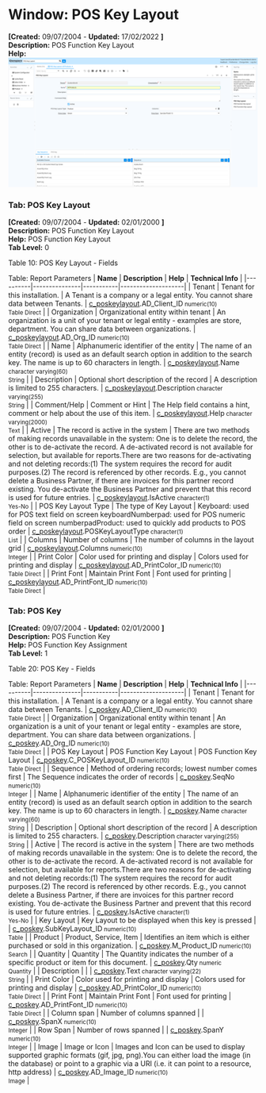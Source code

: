 # Window: POS Key Layout

**[Created:** 09/07/2004 - **Updated:** 17/02/2022 **]**  
**Description:** POS Function Key Layout  
**Help:**   
![](/img/docs/manual/POSKeyLayout-Window_iDempiere_v12.0.0.png)

### Tab: POS Key Layout

**[Created:** 09/07/2004 - **Updated:** 02/01/2000 **]**   
**Description:** POS Function Key Layout  
**Help:** POS Function Key Layout  
**Tab Level:** 0

Table 10: POS Key Layout - Fields 

Table: Report Parameters
| **Name** | **Description** | **Help** | **Technical Info** |
|----------|---------------|-----------|--------------------|
| Tenant | Tenant for this installation. | A Tenant is a company or a legal entity. You cannot share data between Tenants. | [c_poskeylayout](https://idempiere-schemaspy.muriloht.com/adempiere/tables/c_poskeylayout.html).AD_Client_ID<small> numeric(10) <br/> Table Direct</small> | 
| Organization | Organizational entity within tenant | An organization is a unit of your tenant or legal entity - examples are store, department. You can share data between organizations. | [c_poskeylayout](https://idempiere-schemaspy.muriloht.com/adempiere/tables/c_poskeylayout.html).AD_Org_ID<small> numeric(10) <br/> Table Direct</small> | 
| Name | Alphanumeric identifier of the entity | The name of an entity (record) is used as an default search option in addition to the search key. The name is up to 60 characters in length. | [c_poskeylayout](https://idempiere-schemaspy.muriloht.com/adempiere/tables/c_poskeylayout.html).Name<small> character varying(60) <br/> String</small> | 
| Description | Optional short description of the record | A description is limited to 255 characters. | [c_poskeylayout](https://idempiere-schemaspy.muriloht.com/adempiere/tables/c_poskeylayout.html).Description<small> character varying(255) <br/> String</small> | 
| Comment/Help | Comment or Hint | The Help field contains a hint, comment or help about the use of this item. | [c_poskeylayout](https://idempiere-schemaspy.muriloht.com/adempiere/tables/c_poskeylayout.html).Help<small> character varying(2000) <br/> Text</small> | 
| Active | The record is active in the system | There are two methods of making records unavailable in the system: One is to delete the record, the other is to de-activate the record. A de-activated record is not available for selection, but available for reports.There are two reasons for de-activating and not deleting records:(1) The system requires the record for audit purposes.(2) The record is referenced by other records. E.g., you cannot delete a Business Partner, if there are invoices for this partner record existing. You de-activate the Business Partner and prevent that this record is used for future entries. | [c_poskeylayout](https://idempiere-schemaspy.muriloht.com/adempiere/tables/c_poskeylayout.html).IsActive<small> character(1) <br/> Yes-No</small> | 
| POS Key Layout Type | The type of Key Layout | Keyboard: used for POS text field on screen keyboardNumberpad: used for POS numeric field on screen numberpadProduct: used to quickly add products to POS order | [c_poskeylayout](https://idempiere-schemaspy.muriloht.com/adempiere/tables/c_poskeylayout.html).POSKeyLayoutType<small> character(1) <br/> List</small> | 
| Columns | Number of columns | The number of columns in the layout grid | [c_poskeylayout](https://idempiere-schemaspy.muriloht.com/adempiere/tables/c_poskeylayout.html).Columns<small> numeric(10) <br/> Integer</small> | 
| Print Color | Color used for printing and display | Colors used for printing and display | [c_poskeylayout](https://idempiere-schemaspy.muriloht.com/adempiere/tables/c_poskeylayout.html).AD_PrintColor_ID<small> numeric(10) <br/> Table Direct</small> | 
| Print Font | Maintain Print Font | Font used for printing | [c_poskeylayout](https://idempiere-schemaspy.muriloht.com/adempiere/tables/c_poskeylayout.html).AD_PrintFont_ID<small> numeric(10) <br/> Table Direct</small> | 


### Tab: POS Key

**[Created:** 09/07/2004 - **Updated:** 02/01/2000 **]**   
**Description:** POS Function Key  
**Help:** POS Function Key Assignment  
**Tab Level:** 1

Table 20: POS Key - Fields 

Table: Report Parameters
| **Name** | **Description** | **Help** | **Technical Info** |
|----------|---------------|-----------|--------------------|
| Tenant | Tenant for this installation. | A Tenant is a company or a legal entity. You cannot share data between Tenants. | [c_poskey](https://idempiere-schemaspy.muriloht.com/adempiere/tables/c_poskey.html).AD_Client_ID<small> numeric(10) <br/> Table Direct</small> | 
| Organization | Organizational entity within tenant | An organization is a unit of your tenant or legal entity - examples are store, department. You can share data between organizations. | [c_poskey](https://idempiere-schemaspy.muriloht.com/adempiere/tables/c_poskey.html).AD_Org_ID<small> numeric(10) <br/> Table Direct</small> | 
| POS Key Layout | POS Function Key Layout | POS Function Key Layout | [c_poskey](https://idempiere-schemaspy.muriloht.com/adempiere/tables/c_poskey.html).C_POSKeyLayout_ID<small> numeric(10) <br/> Table Direct</small> | 
| Sequence | Method of ordering records; lowest number comes first | The Sequence indicates the order of records | [c_poskey](https://idempiere-schemaspy.muriloht.com/adempiere/tables/c_poskey.html).SeqNo<small> numeric(10) <br/> Integer</small> | 
| Name | Alphanumeric identifier of the entity | The name of an entity (record) is used as an default search option in addition to the search key. The name is up to 60 characters in length. | [c_poskey](https://idempiere-schemaspy.muriloht.com/adempiere/tables/c_poskey.html).Name<small> character varying(60) <br/> String</small> | 
| Description | Optional short description of the record | A description is limited to 255 characters. | [c_poskey](https://idempiere-schemaspy.muriloht.com/adempiere/tables/c_poskey.html).Description<small> character varying(255) <br/> String</small> | 
| Active | The record is active in the system | There are two methods of making records unavailable in the system: One is to delete the record, the other is to de-activate the record. A de-activated record is not available for selection, but available for reports.There are two reasons for de-activating and not deleting records:(1) The system requires the record for audit purposes.(2) The record is referenced by other records. E.g., you cannot delete a Business Partner, if there are invoices for this partner record existing. You de-activate the Business Partner and prevent that this record is used for future entries. | [c_poskey](https://idempiere-schemaspy.muriloht.com/adempiere/tables/c_poskey.html).IsActive<small> character(1) <br/> Yes-No</small> | 
| Key Layout | Key Layout to be displayed when this key is pressed |  | [c_poskey](https://idempiere-schemaspy.muriloht.com/adempiere/tables/c_poskey.html).SubKeyLayout_ID<small> numeric(10) <br/> Table</small> | 
| Product | Product, Service, Item | Identifies an item which is either purchased or sold in this organization. | [c_poskey](https://idempiere-schemaspy.muriloht.com/adempiere/tables/c_poskey.html).M_Product_ID<small> numeric(10) <br/> Search</small> | 
| Quantity | Quantity | The Quantity indicates the number of a specific product or item for this document. | [c_poskey](https://idempiere-schemaspy.muriloht.com/adempiere/tables/c_poskey.html).Qty<small> numeric <br/> Quantity</small> | 
| Description |  |  | [c_poskey](https://idempiere-schemaspy.muriloht.com/adempiere/tables/c_poskey.html).Text<small> character varying(22) <br/> String</small> | 
| Print Color | Color used for printing and display | Colors used for printing and display | [c_poskey](https://idempiere-schemaspy.muriloht.com/adempiere/tables/c_poskey.html).AD_PrintColor_ID<small> numeric(10) <br/> Table Direct</small> | 
| Print Font | Maintain Print Font | Font used for printing | [c_poskey](https://idempiere-schemaspy.muriloht.com/adempiere/tables/c_poskey.html).AD_PrintFont_ID<small> numeric(10) <br/> Table Direct</small> | 
| Column span | Number of columns spanned |  | [c_poskey](https://idempiere-schemaspy.muriloht.com/adempiere/tables/c_poskey.html).SpanX<small> numeric(10) <br/> Integer</small> | 
| Row Span | Number of rows spanned |  | [c_poskey](https://idempiere-schemaspy.muriloht.com/adempiere/tables/c_poskey.html).SpanY<small> numeric(10) <br/> Integer</small> | 
| Image | Image or Icon | Images and Icon can be used to display supported graphic formats (gif, jpg, png).You can either load the image (in the database) or point to a graphic via a URI (i.e. it can point to a resource, http address) | [c_poskey](https://idempiere-schemaspy.muriloht.com/adempiere/tables/c_poskey.html).AD_Image_ID<small> numeric(10) <br/> Image</small> | 


